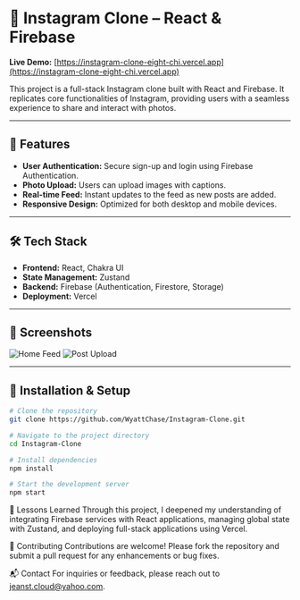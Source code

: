 # 📸 Instagram Clone – React & Firebase

**Live Demo:** [https://instagram-clone-eight-chi.vercel.app](https://instagram-clone-eight-chi.vercel.app)

This project is a full-stack Instagram clone built with React and Firebase. It replicates core functionalities of Instagram, providing users with a seamless experience to share and interact with photos.

---

## 🚀 Features

- **User Authentication:** Secure sign-up and login using Firebase Authentication.
- **Photo Upload:** Users can upload images with captions.
- **Real-time Feed:** Instant updates to the feed as new posts are added.
- **Responsive Design:** Optimized for both desktop and mobile devices.

---

## 🛠️ Tech Stack

- **Frontend:** React, Chakra UI
- **State Management:** Zustand
- **Backend:** Firebase (Authentication, Firestore, Storage)
- **Deployment:** Vercel

---

## 📸 Screenshots

<!-- Replace these with your own images -->
![Home Feed](https://user-images.githubusercontent.com/your-github-id/home-feed.png)
![Post Upload](https://user-images.githubusercontent.com/your-github-id/post-upload.png)

---

## 📂 Installation & Setup

```bash
# Clone the repository
git clone https://github.com/WyattChase/Instagram-Clone.git

# Navigate to the project directory
cd Instagram-Clone

# Install dependencies
npm install

# Start the development server
npm start

```

🧠 Lessons Learned
Through this project, I deepened my understanding of integrating Firebase services with React applications, managing global state with Zustand, and deploying full-stack applications using Vercel.

🤝 Contributing
Contributions are welcome! Please fork the repository and submit a pull request for any enhancements or bug fixes.

📬 Contact
For inquiries or feedback, please reach out to jeanst.cloud@yahoo.com.


